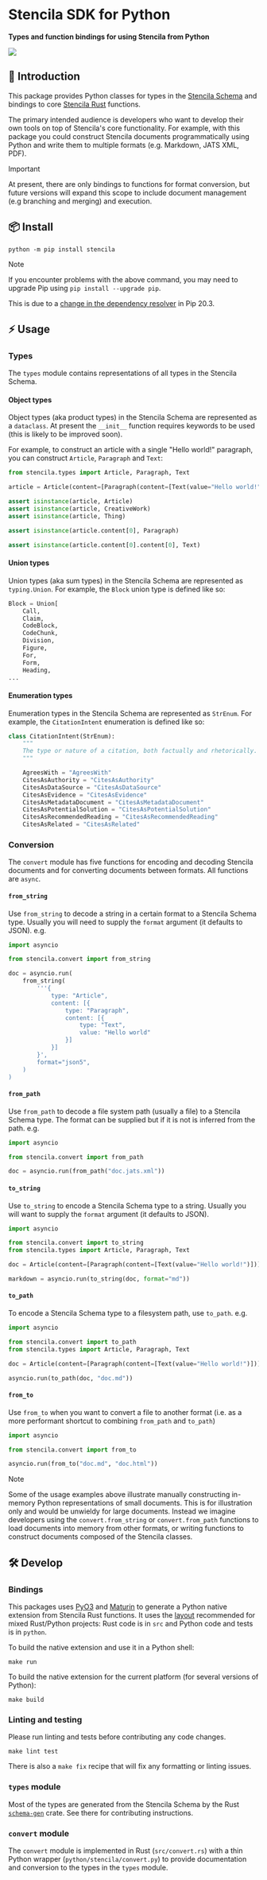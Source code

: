 # Stencila SDK for Python

**Types and function bindings for using Stencila from Python**

<a href="https://pypi.org/project/stencila/">
    <img src="https://img.shields.io/pypi/v/stencila.svg?logo=python&label=stencila&style=for-the-badge&color=1d3bd1&logoColor=66ff66&labelColor=3219a8">
</a>

## 👋 Introduction

This package provides Python classes for types in the [Stencila Schema](https://github.com/stencila/stencila/tree/main/schema#readme) and bindings to core [Stencila Rust](https://github.com/stencila/stencila/tree/main/rust#readme) functions.

The primary intended audience is developers who want to develop their own tools on top of Stencila's core functionality. For example, with this package you could construct Stencila documents programmatically using Python and write them to multiple formats (e.g. Markdown, JATS XML, PDF).

> [!IMPORTANT]
> At present, there are only bindings to functions for format conversion, but future versions will expand this scope to include document management (e.g branching and merging) and execution.

## 📦 Install

```console
python -m pip install stencila
```

> [!NOTE]
> If you encounter problems with the above command, you may need to upgrade Pip using `pip install --upgrade pip`.
>
> This is due to a [change in the dependency resolver](https://pip.pypa.io/en/latest/user_guide/#changes-to-the-pip-dependency-resolver-in-20-3-2020) in Pip 20.3.

## ⚡ Usage

### Types

The `types` module contains representations of all types in the Stencila Schema.

#### Object types

Object types (aka product types) in the Stencila Schema are represented as a `dataclass`. At present the `__init__` function requires keywords to be used (this is likely to be improved soon).

For example, to construct an article with a single "Hello world!" paragraph, you can construct `Article`, `Paragraph` and `Text`:

```py
from stencila.types import Article, Paragraph, Text

article = Article(content=[Paragraph(content=[Text(value="Hello world!")])]);

assert isinstance(article, Article)
assert isinstance(article, CreativeWork)
assert isinstance(article, Thing)

assert isinstance(article.content[0], Paragraph)

assert isinstance(article.content[0].content[0], Text)
```

#### Union types

Union types (aka sum types) in the Stencila Schema are represented as `typing.Union`. For example, the `Block` union type is defined like so:

```py
Block = Union[
    Call,
    Claim,
    CodeBlock,
    CodeChunk,
    Division,
    Figure,
    For,
    Form,
    Heading,
...
```

#### Enumeration types

Enumeration types in the Stencila Schema are represented as `StrEnum`. For example, the `CitationIntent` enumeration is defined like so:

```py
class CitationIntent(StrEnum):
    """
    The type or nature of a citation, both factually and rhetorically.
    """

    AgreesWith = "AgreesWith"
    CitesAsAuthority = "CitesAsAuthority"
    CitesAsDataSource = "CitesAsDataSource"
    CitesAsEvidence = "CitesAsEvidence"
    CitesAsMetadataDocument = "CitesAsMetadataDocument"
    CitesAsPotentialSolution = "CitesAsPotentialSolution"
    CitesAsRecommendedReading = "CitesAsRecommendedReading"
    CitesAsRelated = "CitesAsRelated"
```

### Conversion

The `convert` module has five functions for encoding and decoding Stencila documents and for converting documents between formats. All functions are `async`.

#### `from_string`

Use `from_string` to decode a string in a certain format to a Stencila Schema type. Usually you will need to supply the `format` argument (it defaults to JSON). e.g.

```py
import asyncio

from stencila.convert import from_string

doc = asyncio.run(
    from_string(
        '''{
            type: "Article",
            content: [{
                type: "Paragraph",
                content: [{
                    type: "Text",
                    value: "Hello world"
                }]
            }]
        }',
        format="json5",
    )
)
```

#### `from_path`

Use `from_path` to decode a file system path (usually a file) to a Stencila Schema type. The format can be supplied but if it is not is inferred from the path. e.g.

```py
import asyncio

from stencila.convert import from_path

doc = asyncio.run(from_path("doc.jats.xml"))
```

#### `to_string`

Use `to_string` to encode a Stencila Schema type to a string. Usually you will want to supply the `format` argument (it defaults to JSON).

```py
import asyncio

from stencila.convert import to_string
from stencila.types import Article, Paragraph, Text

doc = Article(content=[Paragraph(content=[Text(value="Hello world!")])])

markdown = asyncio.run(to_string(doc, format="md"))
```

#### `to_path`

To encode a Stencila Schema type to a filesystem path, use `to_path`. e.g.

```py
import asyncio

from stencila.convert import to_path
from stencila.types import Article, Paragraph, Text

doc = Article(content=[Paragraph(content=[Text(value="Hello world!")])])

asyncio.run(to_path(doc, "doc.md"))
```

#### `from_to`

Use `from_to` when you want to convert a file to another format (i.e. as a more performant shortcut to combining `from_path` and `to_path`)

```py
import asyncio

from stencila.convert import from_to

asyncio.run(from_to("doc.md", "doc.html"))
```

> [!NOTE]
> Some of the usage examples above illustrate manually constructing in-memory Python representations of small documents. This is for illustration only and would be unwieldy for large documents. Instead we imagine developers using the `convert.from_string` or `convert.from_path` functions to load documents into memory from other formats, or writing functions to construct documents composed of the Stencila classes.

## 🛠️ Develop

### Bindings

This packages uses [PyO3](https://pyo3.rs) and [Maturin](https://maturin.rs) to generate a Python native extension from Stencila Rust functions. It uses the [layout](https://www.maturin.rs/project_layout#mixed-rustpython-project) recommended for mixed Rust/Python projects: Rust code is in `src` and Python code and tests is in `python`.

To build the native extension and use it in a Python shell:

```console
make run
```

To build the native extension for the current platform (for several versions of Python):

```console
make build
```

### Linting and testing

Please run linting and tests before contributing any code changes.

```console
make lint test
```

There is also a `make fix` recipe that will fix any formatting or linting issues.

### `types` module

Most of the types are generated from the Stencila Schema by the Rust [`schema-gen`](https://github.com/stencila/stencila/tree/main/rust/schema-gen#readme) crate. See there for contributing instructions.

### `convert` module

The `convert` module is implemented in Rust (`src/convert.rs`) with a thin Python wrapper (`python/stencila/convert.py`) to provide documentation and conversion to the types in the `types` module.
